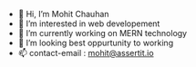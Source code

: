 - 👋 Hi, I’m Mohit Chauhan
- 👀 I’m interested in web developement
- 🌱 I’m currently working on MERN technology
- 💞️ I’m looking best oppurtunity to working
- 📫 contact-email : mohit@assertit.io

<!---
mohitchauhan4069/mohitchauhan4069 is a ✨ special ✨ repository because its `README.md` (this file) appears on your GitHub profile.
You can click the Preview link to take a look at your changes.
--->
